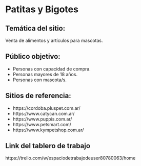 <h1>Patitas y Bigotes</h1>

<h2>Temática del sitio:</h2> 
<span>Venta de alimentos y artículos para mascotas.</span>

<h2>Público objetivo:</h2>
<ul>
    <li>Personas con capacidad de compra.</li>
    <li>Personas mayores de 18 años.</li>
    <li>Personas con mascota/s.</li>
</ul>

<h2>Sitios de referencia:</h2>
<ul>
    <li>https://cordoba.pluspet.com.ar/</li>
    <li>https://www.catycan.com.ar/</li>
    <li>https://www.puppis.com.ar/</li>
    <li>https://www.petsmart.com/</li>
    <li>https://www.kympetshop.com.ar/</li>
</ul>

<h2>Link del tablero de trabajo</h2>
<p>https://trello.com/w/espaciodetrabajodeuser80780063/home</p>